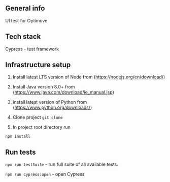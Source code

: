 ## General info

UI test for Optimove

## Tech stack

Cypress - test framework

## Infrastructure setup

1. Install latest LTS version of Node from (https://nodejs.org/en/download/)

2. Install Java version 8.0+ from (https://www.java.com/download/ie_manual.jsp)

3. install latest version of Python from (https://www.python.org/downloads/)

4. Clone project 
`git clone `

5. In project root directory run

`npm install`

## Run tests

`npm run testSuite` - run full suite of all available tests.

`npm run cypress:open` - open Cypress